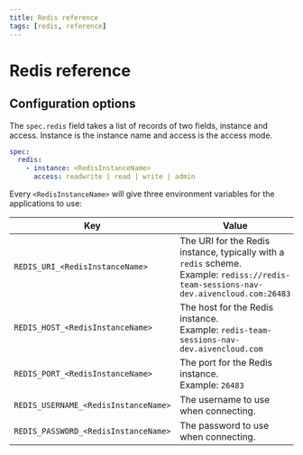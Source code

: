 ```yaml
---
title: Redis reference
tags: [redis, reference]
---
```


# Redis reference

## Configuration options

The `spec.redis` field takes a list of records of two fields, instance and access. Instance is the instance name and access is the access mode.

```yaml
spec:
  redis:
    - instance: <RedisInstanceName>
      access: readwrite | read | write | admin
```

Every `<RedisInstanceName>` will give three environment variables for the applications to use:

| Key                                  | Value                                                                                                                                       |
|--------------------------------------|---------------------------------------------------------------------------------------------------------------------------------------------|
| `REDIS_URI_<RedisInstanceName>`      | The URI for the Redis instance, typically with a `redis` scheme. <br/>Example:  `rediss://redis-team-sessions-nav-dev.aivencloud.com:26483` |
| `REDIS_HOST_<RedisInstanceName>`     | The host for the Redis instance. <br/>Example:  `redis-team-sessions-nav-dev.aivencloud.com`                                                |
| `REDIS_PORT_<RedisInstanceName>`     | The port for the Redis instance. <br/>Example:  `26483`                                                                                     |
| `REDIS_USERNAME_<RedisInstanceName>` | The username to use when connecting.                                                                                                        |
| `REDIS_PASSWORD_<RedisInstanceName>` | The password to use when connecting.                                                                                                        |
